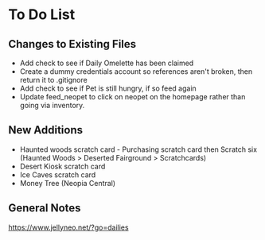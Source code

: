 # To Do List

## Changes to Existing Files

- Add check to see if Daily Omelette has been claimed
- Create a dummy credentials account so references aren't broken, then return it to .gitignore
- Add check to see if Pet is still hungry, if so feed again
- Update feed_neopet to click on neopet on the homepage rather than going via inventory.

## New Additions

- Haunted woods scratch card - Purchasing scratch card then Scratch six (Haunted Woods > Deserted Fairground > Scratchcards)
- Desert Kiosk scratch card
- Ice Caves scratch card
- Money Tree (Neopia Central)

## General Notes

https://www.jellyneo.net/?go=dailies
